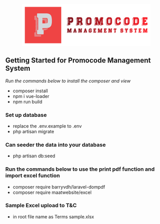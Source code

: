 <p align="center"><a href="" target="_blank"><img src="public\img\logo.png" width="400" alt="Logo"></a></p>

## Getting Started for Promocode Management System

*Run the commands below to install the composer and view*

- composer install
- npm i vue-loader
- npm run build

### Set up database
- replace the .env.example to .env
- php artisan migrate

### Can seeder the data into your database
- php artisan db:seed

### Run the commands below to use the print pdf function and import excel function
- composer require barryvdh/laravel-dompdf
- composer require maatwebsite/excel

### Sample Excel upload to T&C 
- in root file name as Terms sample.xlsx
